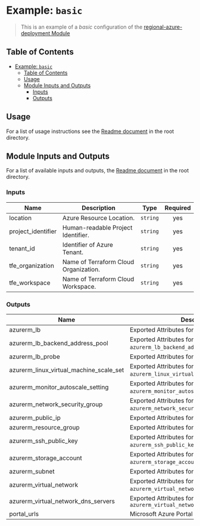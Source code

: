 # Example: `basic`

> This is an example of a _basic_ configuration of the [regional-azure-deployment Module](https://github.com/workloads/regional-azure-deployment)

## Table of Contents

<!-- TOC -->
* [Example: `basic`](#example-basic)
  * [Table of Contents](#table-of-contents)
  * [Usage](#usage)
  * [Module Inputs and Outputs](#module-inputs-and-outputs)
    * [Inputs](#inputs)
    * [Outputs](#outputs)
<!-- TOC -->

## Usage

For a list of usage instructions see the [Readme document](../../README.md) in the root directory.

## Module Inputs and Outputs

For a list of available inputs and outputs, the [Readme document](../../README.md) in the root directory.

<!-- BEGIN_TF_DOCS -->
### Inputs

| Name | Description | Type | Required |
|------|-------------|------|:--------:|
| location | Azure Resource Location. | `string` | yes |
| project_identifier | Human-readable Project Identifier. | `string` | yes |
| tenant_id | Identifier of Azure Tenant. | `string` | yes |
| tfe_organization | Name of Terraform Cloud Organization. | `string` | yes |
| tfe_workspace | Name of Terraform Cloud Workspace. | `string` | yes |

### Outputs

| Name | Description |
|------|-------------|
| azurerm_lb | Exported Attributes for `azurerm_lb.main`. |
| azurerm_lb_backend_address_pool | Exported Attributes for `azurerm_lb_backend_address_pool.main`. |
| azurerm_lb_probe | Exported Attributes for `azurerm_lb_probe.main`. |
| azurerm_linux_virtual_machine_scale_set | Exported Attributes for `azurerm_linux_virtual_machine_scale_set.main`. |
| azurerm_monitor_autoscale_setting | Exported Attributes for `azurerm_monitor_autoscale_setting.main`. |
| azurerm_network_security_group | Exported Attributes for `azurerm_network_security_group.main`. |
| azurerm_public_ip | Exported Attributes for `azurerm_public_ip.main`. |
| azurerm_resource_group | Exported Attributes for `azurerm_resource_group`. |
| azurerm_ssh_public_key | Exported Attributes for `azurerm_ssh_public_key.main`. |
| azurerm_storage_account | Exported Attributes for `azurerm_storage_account`. |
| azurerm_subnet | Exported Attributes for `azurerm_subnet.main`. |
| azurerm_virtual_network | Exported Attributes for `azurerm_virtual_network.main`. |
| azurerm_virtual_network_dns_servers | Exported Attributes for `azurerm_virtual_network_dns_servers.main.` |
| portal_urls | Microsoft Azure Portal URLs. |
<!-- END_TF_DOCS -->
